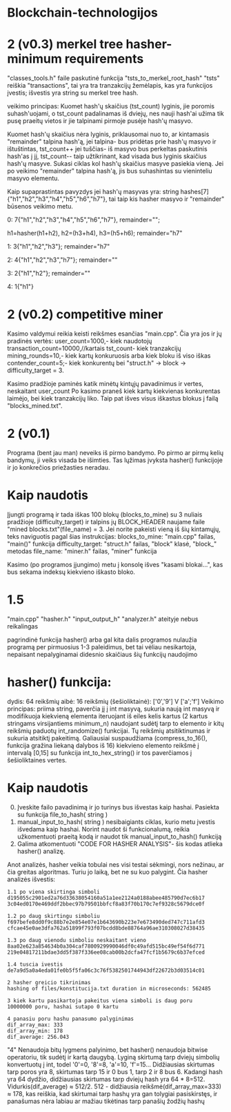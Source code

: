 # Blockchain-technologijos
# 2 (v0.3) merkel tree hasher- minimum requirements
"classes_tools.h" faile paskutinė funkcija "tsts_to_merkel_root_hash"
"tsts" reiškia "transactions", tai yra tra tranzakcijų žemėlapis, kas yra funkcijos įvestis; išvestis yra string su merkel tree hash.

veikimo principas: 
Kuomet hash'ų skaičius (tst_count) lyginis, jie poromis suhash'uojami, o tst_count padalinamas iš dviejų, nes nauji hash'ai užima tik pusę praeitų vietos ir jie talpinami pirmoje pusėje hash'ų masyvo.

Kuomet hash'ų skaičius nėra lyginis, priklausomai nuo to, ar kintamasis "remainder" talpina hash'ą,
    jei talpina- bus pridėtas prie hash'ų masyvo ir ištuštintas, tst_count++
    jei tuščias- iš masyvo bus perkeltas paskutinis hash'as į jį, tst_count--
taip užtikrinant, kad visada bus lyginis skaičius hash'ų masyve.
Sukasi ciklas kol hash'ų skaičius masyve pasiekia vieną.
Jei po veikimo "remainder" talpina hash'ą, jis bus suhashintas su vieninteliu masyvo elementu.

Kaip supaprastintas pavyzdys jei hash'ų masyvas yra: string hashes[7] {"h1","h2","h3","h4","h5","h6","h7"}, tai taip kis hasher masyvo ir "remainder" būsenos veikimo metu.

0: 7{"h1","h2","h3","h4","h5","h6","h7"}, remainder="";

h1=hasher(h1+h2),  h2=(h3+h4),  h3=(h5+h6); remainder="h7"

1: 3{"h1","h2","h3"}; remainder="h7"

2: 4{"h1","h2","h3","h7"}; remainder=""

3: 2{"h1","h2"}; remainder=""

4: 1{"h1"}


# 2 (v0.2) competitive miner
Kasimo valdymui reikia keisti reikšmes esančias "main.cpp". Čia yra jos ir jų pradinės vertės:
    user_count=1000,- kiek naudotojų
    transaction_count=10000,//kartais tst_count- kiek tranzakcijų
    mining_rounds=10,- kiek kartų konkuruosis arba kiek bloku iš viso iškas
    contender_count=5;- kiek konkurentų
bei "struct.h" -> block -> difficulty_target = 3.

Kasimo pradžioje paminės katik minėtų kintųjų pavadinimus ir vertes, neskaitant user_count
Po kasimo praneš kiek kartų kiekvienas konkurentas laimėjo, bei kiek tranzakcijų liko. Taip pat išves visus iškastus blokus į failą "blocks_mined.txt".

# 2 (v0.1)
Programa (bent jau man) neveiks iš pirmo bandymo. Po pirmo ar pirmų kelių bandymų, ji veiks visada be išimties. Tas lųžimas įvyksta hasher() funkcijoje ir jo konkrečios priežasties neradau.

# Kaip naudotis
Įjungti programą ir tada iškas 100 blokų (blocks_to_mine) su 3 nuliais pradžioje (difficulty_target) ir talpins jų BLOCK_HEADER naujame faile "mined blocks.txt"(file_name) = 3. Jei norite pakeisti vieną iš šių kintamųjų, teks naviguotis pagal šias instrukcijas:
    blocks_to_mine: "main.cpp" failas, "main()" funkcija
    difficulty_target: "struct.h" failas, "block" klasė, "block_" metodas
    file_name: "miner.h" failas, "miner" funkcija

Kasimo (po programos įjungimo) metu į konsolę išves "kasami blokai...", kas bus sekama indeksų kiekvieno  iškasto bloko.

# 1.5
"main.cpp"
"hasher.h"
"input_output_h"
"analyzer.h" ateityje nebus reikalingas

pagrindinė funkcija hasher() arba gal kita dalis programos nulaužia programą per pirmuosius 1-3 paleidimus, bet tai vėliau nesikartoja, nepaisant nepalyginamai didesnio skaičiaus šių funkcijų naudojimo

# hasher() funkcija: 

dydis: 64
reikšmių aibė: 16 reikšmių (šešioliktainė): ['0','9'] V ['a';'f']
Veikimo principas: priima string, paverčia jį į int masyvą, sukuria naują int masyvą ir modifikuoja kiekvieną elementa iteruojant iš eiles kelis kartus (2 kartus stringams virsijantiems minimum_n) naudojant sudėtį tarp to elemento ir kitų reikšmių paduotų int_randomize() funkcijai. Tų reikšmių atsitiktinumas ir sukuria atsitiktį pakeitimą. Galiausiai suspaudžiama (compress_to_16(), funkcija gražina liekaną dalybos iš 16) kiekvieno elemento reikšmė į intervalą [0,15] su funkcija int_to_hex_string() ir tos paverčiamos į šešioliktaines vertes.
# Kaip naudotis

0. Įveskite failo pavadinimą ir jo turinys bus išvestas kaip hashai. Pasiekta su funkcija file_to_hash( string )
1. manual_input_to_hash( string ) nesibaigiants ciklas, kurio metu įvestis išvedama kaip hashai. Norint naudot ši funkcionalumą, reikia užkomentuoti praeitą kodą ir naudot tik manual_input_to_hash() funkciją
2. Galima atkomentuoti "CODE FOR HASHER ANALYSIS"- šis kodas atlieka hasher() analizę.

Anot analizės, hasher veikia tobulai nes visi testai sėkmingi, nors nežinau, ar čia greitas algoritmas. Turiu jo laiką, bet ne su kuo palygint. Čia hasher analizės išvestis: 

    1.1 po viena skirtinga simboli
    d195055c2901ed2a76d33638054160a51a1ee2124a0188abee485790d7ec6b17
    3c04ed0170e469ddf2bbec97b79501bbfcf8a83f70b170c7ef9328c5679dce0f

    1.2 po daug skirtingu simboliu
    f697befe8dd0f9c88b7e2e854e07e1b643690b223e7e673490ded747c711afd3
    cfcae45e0ae3dfa762a51899f793f07bcdd8bde88764a96ae310308027d38435

    1.3 po daug vienodu simboliu neskaitant vieno
    8aa02e623a854634b0a304caf7800929990046df0c49afd515bc49ef54f6d771
    219e04817211bdae3dd5f387f336ee08cab00b2dcfa47fcf1b5679c6b37efced

    1.4 tuscia ivestis
    de7a9d5a0a4eda01fe0b5f5fa06c3c76f5382501744943df22672b3d03514c01

    2 hasher greicio tikrinimas
    hashing of files/konstitucija.txt duration in microseconds: 562485

    3 kiek kartu pasikartoja pakeitus viena simboli is daug poru
    10000000 poru, hashai sutapo 0 kartu

    4 panasiu poru hashu panasumo palyginimas
    dif_array_max: 333
    dif_array_min: 178
    dif_average: 256.043

"4" Nenaudoja bitų lygmens palyinimo, bet hasher() nenaudoja bitwise operatoriu, tik sudėtį ir kartą daugybą. Lyginą skirtumą tarp dviejų simbolių konvertuotų į int, todel '0'=0, '8'=8, 'a'=10, 'f'=15... Didžiausias skirtumas tarp poros yra 8, skirtumas tarp 15 ir 0 bus 1, tarp 2 ir 8 bus 6.
Kadangi hash yra 64 dydžio, didžiausias skirtumas tarp dviejų hash yra 64 * 8=512. Vidurkis(dif_average) ≈ 512/2.
512 - didžiausia reikšmė(dif_array_max=333) ≈ 178, kas reiškia, kad skirtumai tarp hashų yra gan tolygiai pasiskirstęs, ir panašumas nėra labiau ar mažiau tikėtinas tarp panašių žodžių hashų
